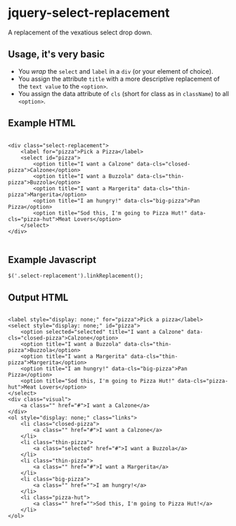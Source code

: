 # jquery-select-replacement

A replacement of the vexatious select drop down.

## Usage, it's very basic

- You _wrap_ the `select` and `label` in a `div` (or your element of choice).
- You assign the attribute `title` with a more descriptive replacement of the `text value` to the `<option>`.
- You assign the data attribute of `cls` (short for class as in `className`) to all `<option>`.

## Example HTML

<pre>
<code>
&lt;div class="select-replacement"&gt;
    &lt;label for="pizza"&gt;Pick a Pizza&lt;/label&gt;
    &lt;select id="pizza"&gt;
        &lt;option title="I want a Calzone" data-cls="closed-pizza"&gt;Calzone&lt;/option&gt;
        &lt;option title="I want a Buzzola" data-cls="thin-pizza"&gt;Buzzola&lt;/option&gt;
        &lt;option title="I want a Margerita" data-cls="thin-pizza"&gt;Margerita&lt;/option&gt;
        &lt;option title="I am hungry!" data-cls="big-pizza"&gt;Pan Pizza&lt;/option&gt;
        &lt;option title="Sod this, I'm going to Pizza Hut!" data-cls="pizza-hut"&gt;Meat Lovers&lt;/option&gt;
    &lt;/select&gt;
&lt;/div&gt;
</code>
</pre>

## Example Javascript

`$('.select-replacement').linkReplacement();`

## Output HTML

<pre><code>
&lt;label style="display: none;" for="pizza"&gt;Pick a pizza&lt;/label&gt;
&lt;select style="display: none;" id="pizza"&gt;
    &lt;option selected="selected" title="I want a Calzone" data-cls="closed-pizza"&gt;Calzone&lt;/option&gt;
    &lt;option title="I want a Buzzola" data-cls="thin-pizza"&gt;Buzzola&lt;/option&gt;
    &lt;option title="I want a Margerita" data-cls="thin-pizza"&gt;Margerita&lt;/option&gt;
    &lt;option title="I am hungry!" data-cls="big-pizza"&gt;Pan Pizza&lt;/option&gt;
    &lt;option title="Sod this, I'm going to Pizza Hut!" data-cls="pizza-hut"&gt;Meat Lovers&lt;/option&gt;
&lt;/select&gt;
&lt;div class="visual"&gt;
    &lt;a class="" href="#"&gt;I want a Calzone&lt;/a&gt;
&lt;/div&gt;
&lt;ol style="display: none;" class="links"&gt;
    &lt;li class="closed-pizza"&gt;
        &lt;a class="" href="#"&gt;I want a Calzone&lt;/a&gt;
    &lt;/li&gt;
    &lt;li class="thin-pizza"&gt;
        &lt;a class="selected" href="#"&gt;I want a Buzzola&lt;/a&gt;
    &lt;/li&gt;
    &lt;li class="thin-pizza"&gt;
        &lt;a class="" href="#"&gt;I want a Margerita&lt;/a&gt;
    &lt;/li&gt;
    &lt;li class="big-pizza"&gt;
        &lt;a class="" href=""&gt;I am hungry!&lt;/a&gt;
    &lt;/li&gt;
    &lt;li class="pizza-hut"&gt;
        &lt;a class="" href=""&gt;Sod this, I'm going to Pizza Hut!&lt;/a&gt;
    &lt;/li&gt;
&lt;/ol&gt;
</code></pre>

